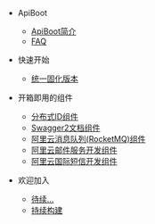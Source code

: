 - ApiBoot

  - [ApiBoot简介](api/ApiBoot简介.md)
  - [FAQ](api/正在编写.md)

- 快速开始  

  - [统一固化版本](api/统一固化版本.md)
  
- 开箱即用的组件
  
  - [分布式ID组件](api/分布式ID组件.md)
  - [Swagger2文档组件]()
  - [阿里云消息队列(RocketMQ)组件](api/阿里云消息队列(RocketMQ)组件)
  - [阿里云邮件服务开发组件](api/阿里云邮件服务开发组件.md)
  - [阿里云国际短信开发组件](api/阿里云国际短信开发组件.md)
  
- 欢迎加入
  - [待续...](api/正在编写.md)
  - [持续构建](api/正在编写.md)



